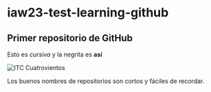 # iaw23-test-learning-github

## Primer repositorio de GitHub

Esto es _cursiva_ y la negrita es **así**

![ITC Cuatrovientos](http://www.cuatrovientos.org/wp-content/uploads/2023/03/logo-cuatrovientos-2-1-300x75.png)

Los buenos nombres de repositorios son cortos y fáciles de recordar.
